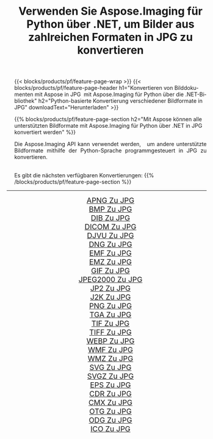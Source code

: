 ﻿---
title: Verwenden Sie Aspose.Imaging für Python über .NET, um Bilder aus zahlreichen Formaten in JPG zu konvertieren 
weight: 3920
url: /de/python-net/conversion/to/jpg 
lang: de
langdirlevel: 2
locales: zh-hans,ja,it,ru,de,es,fr,nl,id,lt,pl,pt,vi,tr,ko,zh-hant,ar,hi,th,sv,cs,uk,he
description: Sie können Aspose.Imaging für Python über die .NET-Bibliothek verwenden, um eine Vielzahl von Formaten in JPG zu konvertieren.
---

{{< blocks/products/pf/feature-page-wrap >}}
{{< blocks/products/pf/feature-page-header h1="Konvertieren von Bilddokumenten mit Aspose in JPG  mit Aspose.Imaging für Python über die .NET-Bibliothek" h2="Python-basierte Konvertierung verschiedener Bildformate in JPG" downloadText="Herunterladen" >}}


{{% blocks/products/pf/feature-page-section  h2="Mit Aspose können alle unterstützten Bildformate mit Aspose.Imaging für Python über .NET in JPG konvertiert werden" %}}
<p align=justify>Die Aspose.Imaging API kann verwendet werden,   um andere unterstützte Bildformate mithilfe der Python-Sprache programmgesteuert in JPG zu konvertieren.</p>
<br/>
Es gibt die nächsten verfügbaren Konvertierungen:
{{% /blocks/products/pf/feature-page-section %}}
<div class="container-fluid productfamilypage bg-gray">
    <div class="convertypes bg-gray agp-content section">
        <div class="container">
		<hr style="margin-left:-20px;"/>
		<div class="row other-converters" style="gap: 10px;font-size: 19px;text-align:center;">
		    <div class='col-md-2 other-converter remove-lp remove-rp'><a href="/imaging/de/python-net/conversion/apng-to-jpg" style="padding:15px;">APNG Zu JPG</a></div>
<div class='col-md-2 other-converter remove-lp remove-rp'><a href="/imaging/de/python-net/conversion/bmp-to-jpg" style="padding:15px;">BMP Zu JPG</a></div>
<div class='col-md-2 other-converter remove-lp remove-rp'><a href="/imaging/de/python-net/conversion/dib-to-jpg" style="padding:15px;">DIB Zu JPG</a></div>
<div class='col-md-2 other-converter remove-lp remove-rp'><a href="/imaging/de/python-net/conversion/dicom-to-jpg" style="padding:15px;">DICOM Zu JPG</a></div>
<div class='col-md-2 other-converter remove-lp remove-rp'><a href="/imaging/de/python-net/conversion/djvu-to-jpg" style="padding:15px;">DJVU Zu JPG</a></div>
<div class='col-md-2 other-converter remove-lp remove-rp'><a href="/imaging/de/python-net/conversion/dng-to-jpg" style="padding:15px;">DNG Zu JPG</a></div>
<div class='col-md-2 other-converter remove-lp remove-rp'><a href="/imaging/de/python-net/conversion/emf-to-jpg" style="padding:15px;">EMF Zu JPG</a></div>
<div class='col-md-2 other-converter remove-lp remove-rp'><a href="/imaging/de/python-net/conversion/emz-to-jpg" style="padding:15px;">EMZ Zu JPG</a></div>
<div class='col-md-2 other-converter remove-lp remove-rp'><a href="/imaging/de/python-net/conversion/gif-to-jpg" style="padding:15px;">GIF Zu JPG</a></div>
<div class='col-md-2 other-converter remove-lp remove-rp'><a href="/imaging/de/python-net/conversion/jpeg2000-to-jpg" style="padding:15px;">JPEG2000 Zu JPG</a></div>
<div class='col-md-2 other-converter remove-lp remove-rp'><a href="/imaging/de/python-net/conversion/jp2-to-jpg" style="padding:15px;">JP2 Zu JPG</a></div>
<div class='col-md-2 other-converter remove-lp remove-rp'><a href="/imaging/de/python-net/conversion/j2k-to-jpg" style="padding:15px;">J2K Zu JPG</a></div>
<div class='col-md-2 other-converter remove-lp remove-rp'><a href="/imaging/de/python-net/conversion/png-to-jpg" style="padding:15px;">PNG Zu JPG</a></div>
<div class='col-md-2 other-converter remove-lp remove-rp'><a href="/imaging/de/python-net/conversion/tga-to-jpg" style="padding:15px;">TGA Zu JPG</a></div>
<div class='col-md-2 other-converter remove-lp remove-rp'><a href="/imaging/de/python-net/conversion/tif-to-jpg" style="padding:15px;">TIF Zu JPG</a></div>
<div class='col-md-2 other-converter remove-lp remove-rp'><a href="/imaging/de/python-net/conversion/tiff-to-jpg" style="padding:15px;">TIFF Zu JPG</a></div>
<div class='col-md-2 other-converter remove-lp remove-rp'><a href="/imaging/de/python-net/conversion/webp-to-jpg" style="padding:15px;">WEBP Zu JPG</a></div>
<div class='col-md-2 other-converter remove-lp remove-rp'><a href="/imaging/de/python-net/conversion/wmf-to-jpg" style="padding:15px;">WMF Zu JPG</a></div>
<div class='col-md-2 other-converter remove-lp remove-rp'><a href="/imaging/de/python-net/conversion/wmz-to-jpg" style="padding:15px;">WMZ Zu JPG</a></div>
<div class='col-md-2 other-converter remove-lp remove-rp'><a href="/imaging/de/python-net/conversion/svg-to-jpg" style="padding:15px;">SVG Zu JPG</a></div>
<div class='col-md-2 other-converter remove-lp remove-rp'><a href="/imaging/de/python-net/conversion/svgz-to-jpg" style="padding:15px;">SVGZ Zu JPG</a></div>
<div class='col-md-2 other-converter remove-lp remove-rp'><a href="/imaging/de/python-net/conversion/eps-to-jpg" style="padding:15px;">EPS Zu JPG</a></div>
<div class='col-md-2 other-converter remove-lp remove-rp'><a href="/imaging/de/python-net/conversion/cdr-to-jpg" style="padding:15px;">CDR Zu JPG</a></div>
<div class='col-md-2 other-converter remove-lp remove-rp'><a href="/imaging/de/python-net/conversion/cmx-to-jpg" style="padding:15px;">CMX Zu JPG</a></div>
<div class='col-md-2 other-converter remove-lp remove-rp'><a href="/imaging/de/python-net/conversion/otg-to-jpg" style="padding:15px;">OTG Zu JPG</a></div>
<div class='col-md-2 other-converter remove-lp remove-rp'><a href="/imaging/de/python-net/conversion/odg-to-jpg" style="padding:15px;">ODG Zu JPG</a></div>
<div class='col-md-2 other-converter remove-lp remove-rp'><a href="/imaging/de/python-net/conversion/ico-to-jpg" style="padding:15px;">ICO Zu JPG</a></div>
                </div>
        </div>
    </div>
</div>
<br/>

